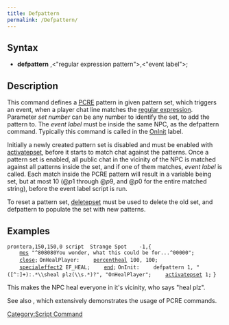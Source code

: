 ```yaml
---
title: Defpattern
permalink: /Defpattern/
---
```


Syntax
------

-   **defpattern** <set number>,&lt;"regular expression pattern"&gt;,&lt;"event label"&gt;;

Description
-----------

This command defines a [PCRE](/PCRE "wikilink") pattern in given pattern set, which triggers an event, when a player chat line matches the [regular expression](/wikipedia:Regular_expression "wikilink"). Parameter *set number* can be any number to identify the set, to add the pattern to. The *event label* must be inside the same NPC, as the defpattern command. Typically this command is called in the [OnInit](/OnInit "wikilink") label.

Initially a newly created pattern set is disabled and must be enabled with [activatepset](/activatepset "wikilink"), before it starts to match chat against the patterns. Once a pattern set is enabled, all public chat in the vicinity of the NPC is matched against all patterns inside the set, and if one of them matches, *event label* is called. Each match inside the PCRE pattern will result in a variable being set, but at most 10 ($@p1$ through $@p9$, and $@p0$ for the entire matched string), before the event label script is run.

To reset a pattern set, [deletepset](/deletepset "wikilink") must be used to delete the old set, and defpattern to populate the set with new patterns.

Examples
--------

`prontera,150,150,0 script  Strange Spot    -1,{`
`    `[`mes`](/mes "wikilink")` "^808080You wonder, what this could be for...^00000";`
`    `[`close`](/close "wikilink")`;`
`OnHealPlayer:`
`    `[`percentheal`](/percentheal "wikilink")` 100, 100;`
`    `[`specialeffect2`](/specialeffect2 "wikilink")` EF_HEAL;`
`    `[`end`](/end "wikilink")`;`
`OnInit:`
`    defpattern 1, "([^:]+):.*\\sheal plz(\\s.*)?", "OnHealPlayer";`
`    `[`activatepset`](/activatepset "wikilink")` 1;`
`}`

This makes the NPC heal everyone in it's vicinity, who says "heal plz".

See also , which extensively demonstrates the usage of PCRE commands.

[Category:Script Command](/Category:Script_Command "wikilink")